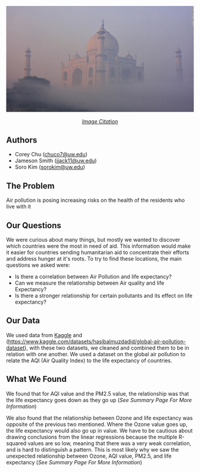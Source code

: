 <center>

![Picture of Taj Mahal in smog due to air pollution](https://raw.githubusercontent.com/info201a-au2022/project-team-8-section-aa/main/docs/smog-taj-mahal.jpg)

[*Image Citation*](https://www.cnn.com/travel/article/taj-mahal-air-purifier-intl-scli-hnk/index.html)

</center>

## Authors
- Corey Chu (chuco7@uw.edu)
- Jameson Smith (jjack11@uw.edu)
- Soro Kim (sorokim@uw.edu)

## The Problem
Air pollution is posing increasing risks on the health of the residents who live with it

## Our Questions
We were curious about many things, but mostly we wanted to discover which countries were the most in need of aid. This information would make it easier for countries sending humanitarian aid to concentrate their efforts and address hunger at it's roots. 
To try to find these locations, the main questions we asked were:
- Is there a correlation between Air Pollution and life expectancy?
- Can we measure the relationship between Air quality and life Expectancy?
- Is there a stronger relationship for certain pollutants and its effect on life expectancy?
## Our Data
We used data from [Kaggle](https://www.kaggle.com/datasets/kumarajarshi/life-expectancy-who) and (https://www.kaggle.com/datasets/hasibalmuzdadid/global-air-pollution-dataset), with these two datasets, we cleaned and combined them to be in relation with one another. We used a dataset on the global air pollution to relate the AQI (Air Quality Index) to the life expectancy of countries.
## What We Found
We found that for AQI value and the PM2.5 value, the relationship was that the life expectancy goes down as they go up (*See Summary Page For More Information*)

We also found that the relationship between Ozone and life expectancy was opposite of the previous two mentioned. Where the Ozone value goes up, the life expectancy would also go up in value. We have to be cautious about drawing conclusions from the linear regressions because the multiple R-squared values are so low, meaning that there was a very weak correlation, and is hard to distinguish a pattern. This is most likely why we saw the unexpected relationship between Ozone, AQI value, PM2.5, and life expectancy (*See Summary Page For More Information*)


